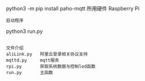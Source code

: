 python3 -m pip install paho-mqtt
所用硬件
Raspberry Pi
```
启动程序
```
python3 run.py
```

文件介绍
aliLink.py   阿里云登录相关协议支持
mqttd.py     mqtt服务
rpi.py       获取系统数据与控制led函数
run.py       主函数